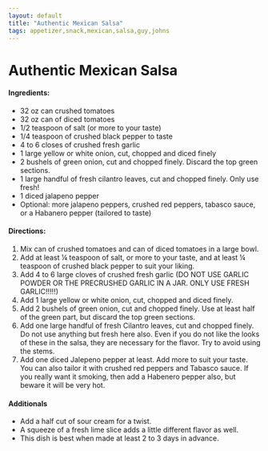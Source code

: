 ```yaml
---
layout: default
title: "Authentic Mexican Salsa"
tags: appetizer,snack,mexican,salsa,guy,johns
---
```

# Authentic Mexican Salsa

#### Ingredients:
- 32 oz can crushed tomatoes
- 32 oz can of diced tomatoes
- 1/2 teaspoon of salt (or more to your taste)
- 1/4 teaspoon of crushed black pepper to taste
- 4 to 6 closes of crushed fresh garlic
- 1 large yellow or white onion, cut, chopped and diced finely
- 2 bushels of green onion, cut and chopped finely.  Discard the top green sections.
- 1 large handful of fresh cilantro leaves, cut and chopped finely.  Only use fresh!
- 1 diced jalapeno pepper
- Optional:  more jalapeno peppers, crushed red peppers, tabasco sauce, or a Habanero pepper (tailored to taste)

#### Directions:
1. Mix can of crushed tomatoes and can of diced tomatoes in a large bowl.
2. Add at least ¼ teaspoon of salt, or more to your taste, and at least ¼ teaspoon of crushed black pepper to suit your liking.
3. Add 4 to 6 large cloves of crushed fresh garlic (DO NOT USE GARLIC POWDER OR THE PRECRUSHED GARLIC IN A JAR. ONLY USE FRESH GARLIC!!!!!)
4. Add 1 large yellow or white onion, cut, chopped and diced finely.
5. Add 2 bushels of green onion, cut and chopped finely. Use at least half of the green part, but discard the top green sections.
6. Add one large handful of fresh Cilantro leaves, cut and chopped finely. Do not use anything but fresh here also. Even if you do not like the looks of these in the salsa, they are necessary for the flavor. Try to avoid using the stems.
7. Add one diced Jalepeno pepper at least. Add more to suit your taste. You can also tailor it with crushed red peppers and Tabasco sauce. If you really want it smoking, then add a Habenero pepper also, but beware it will be very hot.

#### Additionals
- Add a half cut of sour cream for a twist.
- A squeeze of a fresh lime slice adds a little different flavor as well.
- This dish is best when made at least 2 to 3 days in advance.
